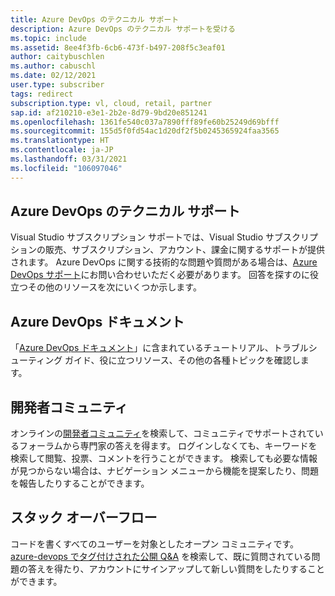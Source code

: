```yaml
---
title: Azure DevOps のテクニカル サポート
description: Azure DevOps のテクニカル サポートを受ける
ms.topic: include
ms.assetid: 8ee4f3fb-6cb6-473f-b497-208f5c3eaf01
author: caitybuschlen
ms.author: cabuschl
ms.date: 02/12/2021
user.type: subscriber
tags: redirect
subscription.type: vl, cloud, retail, partner
sap.id: af210210-e3e1-2b2e-8d79-9bd20e851241
ms.openlocfilehash: 1361fe540c037a7890fff89fe60b25249d69bfff
ms.sourcegitcommit: 155d5f0fd54ac1d20df2f5b0245365924faa3565
ms.translationtype: HT
ms.contentlocale: ja-JP
ms.lasthandoff: 03/31/2021
ms.locfileid: "106097046"
---
```

## <a name="azure-devops-technical-support"></a>Azure DevOps のテクニカル サポート  

Visual Studio サブスクリプション サポートでは、Visual Studio サブスクリプションの販売、サブスクリプション、アカウント、課金に関するサポートが提供されます。 Azure DevOps に関する技術的な問題や質問がある場合は、[Azure DevOps サポート](https://azure.microsoft.com/support/devops/)にお問い合わせいただく必要があります。 回答を探すのに役立つその他のリソースを次にいくつか示します。

## <a name="azure-devops-documentation"></a>Azure DevOps ドキュメント 

「[Azure DevOps ドキュメント](https://docs.microsoft.com/azure/devops/?view=azure-devops&preserve-view=true)」に含まれているチュートリアル、トラブルシューティング ガイド、役に立つリソース、その他の各種トピックを確認します。

## <a name="developer-community"></a>開発者コミュニティ

オンラインの[開発者コミュニティ](https://developercommunity.visualstudio.com/spaces/21/index.html)を検索して、コミュニティでサポートされているフォーラムから専門家の答えを得ます。 ログインしなくても、キーワードを検索して閲覧、投票、コメントを行うことができます。 検索しても必要な情報が見つからない場合は、ナビゲーション メニューから機能を提案したり、問題を報告したりすることができます。 

## <a name="stack-overflow"></a>スタック オーバーフロー

コードを書くすべてのユーザーを対象としたオープン コミュニティです。 [azure-devops でタグ付けされた公開 Q&A](https://stackoverflow.com/questions/tagged/azure-devops?tab=Newest) を検索して、既に質問されている問題の答えを得たり、アカウントにサインアップして新しい質問をしたりすることができます。 
